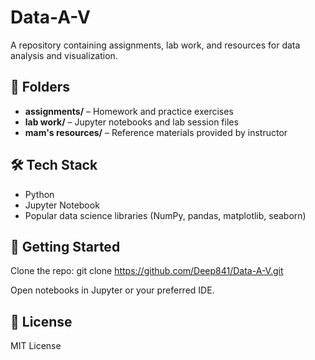 # Data-A-V

A repository containing assignments, lab work, and resources for data analysis and visualization.

## 📁 Folders

- **assignments/** – Homework and practice exercises
- **lab work/** – Jupyter notebooks and lab session files
- **mam's resources/** – Reference materials provided by instructor

## 🛠️ Tech Stack

- Python
- Jupyter Notebook
- Popular data science libraries (NumPy, pandas, matplotlib, seaborn)

## 🚀 Getting Started

Clone the repo:
git clone https://github.com/Deep841/Data-A-V.git

Open notebooks in Jupyter or your preferred IDE.

## 📖 License

MIT License
